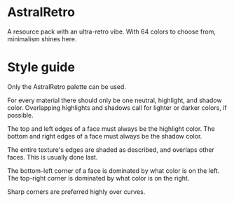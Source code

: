# AstralRetro

A resource pack with an ultra-retro vibe. With 64 colors to choose from, minimalism shines here.

# Style guide

Only the AstralRetro palette can be used.

For every material there should only be one neutral, highlight, and shadow color. Overlapping highlights and shadows call for lighter or darker colors, if possible.

The top and left edges of a face must always be the highlight color. The bottom and right edges of a face must always be the shadow color.

The entire texture's edges are shaded as described, and overlaps other faces. This is usually done last.

The bottom-left corner of a face is dominated by what color is on the left. The top-right corner is dominated by what color is on the right.

Sharp corners are preferred highly over curves.